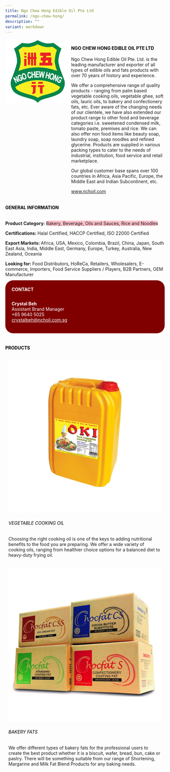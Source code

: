 ```yaml
---
title: Ngo Chew Hong Edible Oil Pte Ltd
permalink: /ngo-chew-hong/
description: ""
variant: markdown
---
```

<div class="flex-paragraph">
	<div style="display: flex; flex-wrap: wrap;" class="flex-container">
		<div style="flex: 1 1 40%; display: block;" class="card sgds">
			<img src="/images/Ngo%20Chew%20Hong/ngo_chew_hong_logo.png">
		</div>
		<div style="flex: 1 1 58%; display: block; margin-left: 3px" class="card-sgds">
			<h4 style="text-transform: uppercase; color: black;"><b>Ngo Chew Hong Edible Oil Pte Ltd</b></h4>
			<p>Ngo Chew Hong Edible Oil Pte. Ltd. is the leading manufacturer and exporter of all types of edible oils and fats products with over 70 years of history and experience.</p>
			<p>We offer a comprehensive range of quality products - ranging from palm based vegetable cooking oils, vegetable ghee, soft oils, lauric oils, to bakery and confectionery fats, etc. Ever aware of the changing needs of our clientele, we have also extended our product range to other food and beverage categories i.e. sweetened condensed milk, tomato paste, premixes and rice. We can also offer non food items like beauty soap, laundry soap, soap noodles and refined glycerine. Products are supplied in various packing types to cater to the needs of industrial, institution, food service and retail marketplace.</p>
			<p>Our global customer base spans over 100 countries in Africa, Asia Pacific, Europe, the Middle East and Indian Subcontinent, etc.</p>
			<p><a target="_blank" href="https://www.nchoil.com">www.nchoil.com</a></p>
		</div>
	</div>
</div>

<h4 style="text-transform: uppercase; color: black;">
	<b>General Information</b>
</h4>
<div style="display: flex; flex-wrap: wrap;" class="flex-container">
	<div style="flex: 1 1 65%; display: block; align-self: stretch" class="card sgds">
		<div class="flex-paragraph">
			<p>
				<b>Product Category: </b>
				<span style="background-color: pink; border-radius: 10px;">Bakery, Beverage, Oils and Sauces, Rice and Noodles</span>
			</p>
			<p>
				<b>Certifications: </b>Halal Certified, HACCP Certified, ISO 22000 Certified
			</p>
			<p>
				<b>Export Markets: </b>Africa, USA, Mexico, Colombia, Brazil, China, Japan, South East Asia, India, Middle East, Germany, Europe, Turkey, Australia, New Zealand, Oceania
			</p>
			<p style="margin-bottom: 10px;">
				<b>Looking for: </b>Food Distributors, HoReCa, Retailers, Wholesalers, E-commerce, Importers, Food Service Suppliers / Players, B2B Partners, OEM Manufacturer
			</p>
		</div>
	</div>
	<div style="flex: 1 1 35%; padding: 10px; display: block; background-color: maroon; border-radius: 25px; align-self: center;" class="card sgds">
		<h4 style="color: white; margin-top: 10px; margin-left: 10px;">CONTACT</h4>
		<div class="flex-paragraph">
			<p style="padding: 10px; color: white;">
				<b>Crystal Beh</b>
				<br>Assistant Brand Manager<br>+65 9640 5025<br>
				<a style="color: white;" href="mailto:crystalbeh@nchoil.com.sg">crystalbeh@nchoil.com.sg</a>
			</p>
		</div>
	</div>
</div>
<br>
<h4 style="text-transform: uppercase; color: black;">
	<b>Products</b>
</h4>
<div style="display: flex; flex-wrap: wrap;">
	<div style="flex: 1 1 47%; margin: 10px; display: block;" class="card sgds">
		<div style="display: block;" class="flex-image">
			<img src="/images/Ngo%20Chew%20Hong/ngo_chew_hong_product_01.jpg">
		</div>
		<div class="flex-paragraph">
			<h6 style="text-transform: uppercase; color: black;">Vegetable Cooking Oil</h6>
			<p>Choosing the right cooking oil is one of the keys to adding nutritional benefits to the food you are preparing.  We offer a wide variety of cooking oils, ranging from healthier choice options for a balanced diet to heavy-duty frying oil.</p>
		</div>
	</div>
	<div style="flex: 1 1 47%; margin: 10px; display: block;" class="card sgds">
		<div style="display: block;" class="flex-image">
			<img src="/images/Ngo%20Chew%20Hong/ngo_chew_hong_product_02.jpg">
		</div>
		<div class="flex-paragraph">
			<h6 style="text-transform: uppercase; color: black;">Bakery Fats</h6>
			<p>We offer different types of bakery fats for the professional users to create the best product whether it is a biscuit, wafer, bread, bun, cake or pastry. There will be something suitable from our range of Shortening, Margarine and Milk Fat Blend Products for any baking needs.</p>
		</div>
	</div>
</div>